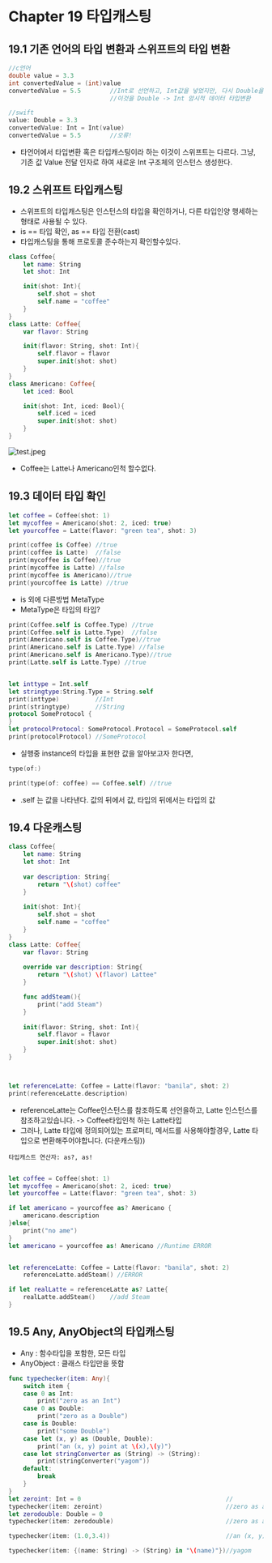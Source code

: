 # Chapter 19 타입캐스팅

## 19.1 기존 언어의 타입 변환과 스위프트의 타입 변환
~~~c
//c언어
double value = 3.3
int convertedValue = (int)value
convertedValue = 5.5        //Int로 선언하고, Int값을 넣었지만, 다시 Double을 넣는다.??
                            //이것을 Double -> Int 암시적 데이터 타입변환
~~~
~~~swift
//swift
value: Double = 3.3
convertedValue: Int = Int(value)
convertedValue = 5.5        //오류!
~~~

* 타언어에서 타입변환 혹은 타입캐스팅이라 하는 이것이 스위프트는 다르다. 그냥, 기존 값 Value 전달 인자로 하여 새로운 Int 구조체의 인스턴스 생성한다.

## 19.2 스위프트 타입캐스팅

* 스위프트의 타입캐스팅은 인스턴스의 타입을 확인하거나, 다른 타입인양 행세하는 형태로 사용될 수 있다.
* is == 타입 확인, as == 타입 전환(cast)
* 타입캐스팅을 통해 프로토콜 준수하는지 확인할수있다.
~~~swift
class Coffee{
    let name: String
    let shot: Int

    init(shot: Int){
        self.shot = shot
        self.name = "coffee"
    }
}
class Latte: Coffee{
    var flavor: String

    init(flavor: String, shot: Int){
        self.flavor = flavor
        super.init(shot: shot)
    }
}
class Americano: Coffee{
    let iced: Bool

    init(shot: Int, iced: Bool){
        self.iced = iced
        super.init(shot: shot)
    }
}
~~~
 ![test.jpeg](./test.jpeg)

* Coffee는 Latte나 Americano인척 할수없다.

## 19.3 데이터 타입 확인

~~~swift
let coffee = Coffee(shot: 1)
let mycoffee = Americano(shot: 2, iced: true)
let yourcoffee = Latte(flavor: "green tea", shot: 3)

print(coffee is Coffee) //true
print(coffee is Latte)  //false
print(mycoffee is Coffee)//true
print(mycoffee is Latte) //false
print(mycoffee is Americano)//true
print(yourcoffee is Latte) //true
~~~

* is 외에 다른방법 MetaType
* MetaType은 타입의 타입?

~~~swift
print(Coffee.self is Coffee.Type) //true
print(Coffee.self is Latte.Type)  //false
print(Americano.self is Coffee.Type)//true
print(Americano.self is Latte.Type) //false
print(Americano.self is Americano.Type)//true
print(Latte.self is Latte.Type) //true


let inttype = Int.self
let stringtype:String.Type = String.self
print(inttype)          //Int
print(stringtype)       //String
protocol SomeProtocol {
}
let protocolProtocol: SomeProtocol.Protocol = SomeProtocol.self
print(protocolProtocol) //SomeProtocol
~~~

* 실행중 instance의 타입을 표현한 값을 알아보고자 한다면,

~~~swift
type(of:)

print(type(of: coffee) == Coffee.self) //true
~~~

* .self 는 값을 나타낸다. 값의 뒤에서 값, 타입의 뒤에서는 타입의 값

## 19.4 다운캐스팅

~~~swift
class Coffee{
    let name: String
    let shot: Int
    
    var description: String{
        return "\(shot) coffee"
    }
    
    init(shot: Int){
        self.shot = shot
        self.name = "coffee"
    }
}
class Latte: Coffee{
    var flavor: String
    
    override var description: String{
        return "\(shot) \(flavor) Lattee"
    }

    func addSteam(){
        print("add Steam")
    }
    
    init(flavor: String, shot: Int){
        self.flavor = flavor
        super.init(shot: shot)
    }
}



let referenceLatte: Coffee = Latte(flavor: "banila", shot: 2)
print(referenceLatte.description)
~~~
* referenceLatte는 Coffee인스턴스를 참조하도록 선언을하고, Latte 인스턴스를 참조하고있습니다. -> Coffee타입인척 하는 Latte타입
* 그러나, Latte 타입에 정의되어있는 프로퍼티, 메서드를 사용해야할경우, Latte 타입으로 변환해주어야합니다. (다운캐스팅))

~~~~~~~~
타입캐스트 연산자: as?, as!
~~~~~~~~
~~~swift

let coffee = Coffee(shot: 1)
let mycoffee = Americano(shot: 2, iced: true)
let yourcoffee = Latte(flavor: "green tea", shot: 3)

if let americano = yourcoffee as? Americano {
    americano.description
}else{
    print("no ame")
}
let americano = yourcoffee as! Americano //Runtime ERROR


let referenceLatte: Coffee = Latte(flavor: "banila", shot: 2)
    referenceLatte.addSteam() //ERROR

if let realLatte = referenceLatte as? Latte{
    realLatte.addSteam()    //add Steam
}
~~~

## 19.5 Any, AnyObject의 타입캐스팅

* Any : 함수타입을 포함한, 모든 타입
* AnyObject : 클래스 타입만을 뜻함

~~~swift
func typechecker(item: Any){
    switch item {
    case 0 as Int:
        print("zero as an Int")
    case 0 as Double:
        print("zero as a Double")
    case is Double:
        print("some Double")
    case let (x, y) as (Double, Double):
        print("an (x, y) point at \(x),\(y)")
    case let stringConverter as (String) -> (String):
        print(stringConverter("yagom"))
    default:
        break
    }
}
let zeroint: Int = 0                                        //
typechecker(item: zeroint)                                  //zero as an Int
let zerodouble: Double = 0                          
typechecker(item: zerodouble)                               //zero as an Double

typechecker(item: (1.0,3.4))                                //an (x, y) point at 1.0,3.4

typechecker(item: {(name: String) -> (String) in "\(name)"})//yagom
~~~